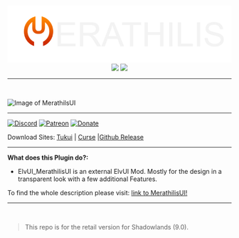 <div align="center">
<img src="m4.png"/><br>
<img src="https://img.shields.io/badge/ElvUI-12.44-blue.svg?longCache=true&style=for-the-badge"/>
<img src="https://img.shields.io/badge/Version-4.78-orange.svg?longCache=true&style=for-the-badge"/>
</div>

-----
<br>

![Image of MerathilsUI](https://www.tukui.org/addons/Merathilis/1603027212/screenshot.png)

***
[![Discord](https://img.shields.io/discord/284626725403361281?label=Discord&style=flat-square)](https://discordapp.com/invite/ZhNqCu2) [![Patreon](https://img.shields.io/badge/Support-Patreon-orange)](https://www.patreon.com/merathilisui) [![Donate](https://img.shields.io/badge/Support-Donate-blue)](https://paypal.me/merathilis)

Download Sites: [Tukui](https://www.tukui.org/addons.php?id=1) | [Curse](https://www.curseforge.com/wow/addons/merathilis-ui) |[Github Release](https://github.com/Merathilis/ElvUI_MerathilisUI/releases)

***

**What does this Plugin do?:**
* ElvUI_MerathilisUI is an external ElvUI Mod. Mostly for the design in a transparent look with a few additional Features.

To find the whole description please visit: [link to MerathilisUI!](https://www.tukui.org/addons.php?id=1)

-----
<br>

>This repo is for the retail version for Shadowlands (9.0).
